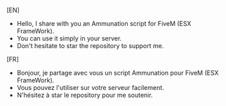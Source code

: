 [EN]
 - Hello, I share with you an Ammunation script for FiveM (ESX FrameWork).
 - You can use it simply in your server.
 - Don't hesitate to star the repository to support me.

[FR]
 - Bonjour, je partage avec vous un script Ammunation pour FiveM (ESX FrameWork).
 - Vous pouvez l'utiliser sur votre serveur facilement.
 - N'hésitez à star le repository pour me soutenir.
